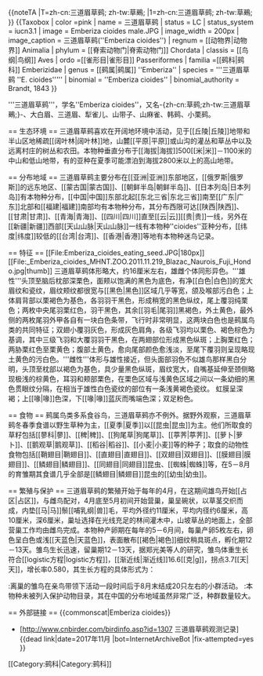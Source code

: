 {{noteTA
|T=zh-cn:三道眉草鹀; zh-tw:草鵐; 
|1=zh-cn:三道眉草鹀; zh-tw:草鵐; 
}}
{{Taxobox
| color =pink
| name = 三道眉草鹀
| status = LC
| status_system = iucn3.1
| image = Emberiza cioides male.JPG
| image_width = 200px
| image_caption = 三道眉草鹀(''Emberiza cioides'')
| regnum = [[动物界|动物界]] Animalia
| phylum = [[脊索动物门|脊索动物门]] Chordata
| classis = [[鸟纲|鸟纲]] Aves
| ordo =[[雀形目|雀形目]] Passeriformes
| familia =[[鹀科|鹀科]] Emberizidae
| genus = [[鹀属|鹀属]] ''Emberiza''
| species = '''三道眉草鹀 ''E. cioides'''''
| binomial = ''Emberiza cioides''
| binomial_authority = Brandt, 1843
}}

'''三道眉草鹀'''，学名''Emberiza cioides''，又名-{zh-cn:草鹀;zh-tw:三道眉草鵐;}-、大白眉、三道眉、犁雀儿、山带子、山麻雀、韩鹀、小栗鹀。

== 生态环境 ==
三道眉草鹀喜欢在开阔地环境中活动，见于[[丘陵|丘陵]]地带和半山区地稀疏[[阔叶林|阔叶林]]地，山麓[[平原|平原]]或山沟的灌丛和草丛中以及远离村庄的树丛和农田。本物种垂直分布于[[海拔|海拔]]500[[米|米]]－1100米的中山和低山地带，有的亚种在夏季可能漂泊到海拔2800米以上的高山地带。

== 分布地域 ==
三道眉草鹀主要分布在[[亚洲|亚洲]]东部地区，[[俄罗斯|俄罗斯]]的远东地区、[[蒙古国|蒙古国]]、[[朝鲜半岛|朝鲜半岛]]、[[日本列岛|日本列岛]]有本物种分布，[[中国|中国]]东部北起[[东北三省|东北三省]]南至[[广东|广东]]北部和[[福建|福建]]南部均有本物种分布，其分布西限可达[[陕西|陕西]]、[[甘肃|甘肃]]、[[青海|青海]]、[[四川|四川]]直至[[云|云]][[贵|贵]]一线，另外在[[新疆|新疆]]西部[[天山山脉|天山山脉]]一线有本物种''cioides''亚种分布，[[纬度|纬度]]较低的[[台湾|台湾]]、[[香港|香港]]等地有本物种迷鸟记录。

== 特征 ==
[[File:Emberiza_cioides_eating_seed.JPG|180px]]
[[File:_Emberiza_cioides_MHNT.ZOO.2011.11.219_Blazac_Naurois_Fuji_Hondo.jpg|thumb]] 
三道眉草鹀体形略大，约16厘米左右，雄雌个体同形异色。'''雄性'''头顶至脑后枕部深栗色，面颊以饱满的黑色为底色，有净[[白色|白色]]的宽大眉纹和瓷纹，眉纹颊纹都很宽与[[黑色|黑色]]区域几乎等宽，颌及喉部污白色；上体肩背部以栗褐色为基色，各羽羽干黑色，形成稍宽的黑色纵纹，尾上覆羽纯栗色；两枚中央尾羽栗红色，羽干黑色，其余[[羽毛|尾羽]]黑褐色，外土黄色，最外侧的两枚尾羽外甲各自有一块白色条带，飞行时非常明显，这两块白色也是鹀属鸟类的共同特征；双翅小覆羽灰色，形成灰色肩角，各级飞羽均以栗色、褐色棕色为基调，其中三级飞羽和大覆羽羽干黑色，在两翅部位形成黑色纵斑；上胸栗红色；两胁栗红色至栗黄色；腹部土黄色，愈向尾部颜色愈浅淡，至尾下覆羽则呈现略现土黄色的污白色。'''雌性'''体形与雄性接近，但头面部羽色不似雄鸟那样黑白分明，头顶至枕部以褐色为基色，具少量黑色纵斑，眉纹宽大，自嘴基延伸至颈侧略现极浅的棕黄色，耳羽和颊部栗色，在栗色区域与浅黄色区域之间以一条幼细的黑色贯眼纹分隔，在相当于雄性白色瓷纹的部位有一条浅黄褐色瓷纹。 虹膜呈深褐；上[[喙|喙]]色深，下[[喙|喙]]蓝灰而嘴端色深；双足粉色。

== 食物 ==
鹀属鸟类多系食谷鸟，三道眉草鹀亦不例外。据野外观察，三道眉草鹀冬春季食谱以野生草种为主，[[夏季|夏季]]以[[昆虫|昆虫]]为主。他们所取食的草籽包括[[蓼科|蓼]]、[[稗|稗]]、[[狗尾草|狗尾草]]、[[葶荠|葶荠]]、[[萝卜|萝卜]]、[[鹅观草|鹅观草]]、[[稻谷|稻谷]]、[[小麦|小麦]]等的种子；取食的动物性食物包括[[鞘翅目|鞘翅目]]、[[直翅目|直翅目]]、[[双翅目|双翅目]]、[[膜翅目|膜翅目]]、[[鳞翅目|鳞翅目]]、[[同翅目|同翅目]]昆虫、[[蜘蛛|蜘蛛]]等，在5－8月的育雏期其食谱几乎全部是[[鳞翅目|鳞翅目]]昆虫的[[幼虫|幼虫]]。

== 繁殖与保护 ==
三道眉草鹀的繁殖开始于每年的4月，在这期间雄鸟开始[[占区|占区]]，与雌鸟配对，4月底至5月初间开始营巢，巢呈碗状，以草茎交织而成，内垫[[马|马]]鬃[[哺乳纲|兽]]毛，平均外径约11厘米，平均内径约6厘米，高10厘米，深6厘米，巢址选择在光线充足的林间灌木中，山坡草丛的地面上，全部营巢工作均由雌鸟完成。本物种产卵期在每年的5－6月间，每巢产卵5枚左右，卵色呈白色或浅[[天蓝色|天蓝色]]，表面散布[[褐色|褐色]]细纹稍具斑点，孵化期12－13天。雏鸟生长迅速，留巢期12－13天，据郑光美等人的研究，雏鸟体重生长符合[[logistic方程|logistic方程]]，[[渐近线|渐近线]]16.6[[克|g]]，拐点3.7[[天|天]]，增长率0.580，其生长方程的具体形式为：
<center>
<math>
W=\frac{16.6}{1+e^{-0.580(t-3.7)}}
</math>
</center>
:离巢的雏鸟在亲鸟带领下活动一段时间后于8月末结成20只左右的小群活动。
:本物种未被列入保护动物目录，其在中国的分布地域虽然非常广泛，种群数量较大。

== 外部链接 ==
{{commonscat|Emberiza cioides}}
* [http://www.cnbirder.com/birdinfo.asp?id=1307 三道眉草鹀观测记录]{{dead link|date=2017年11月 |bot=InternetArchiveBot |fix-attempted=yes }}

[[Category:鹀科|Category:鹀科]]